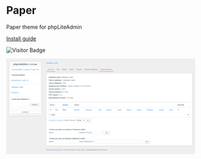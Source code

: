# Paper

Paper theme for phpLiteAdmin


[Install guide](https://bitbucket.org/phpliteadmin/public/wiki/Themes)

![Visitor Badge](https://visitor-badge.laobi.icu/badge?page_id=RobiNN1.Paper-phpLiteAdmin-Theme)

![Screenshot](.github/screenshot.png)
